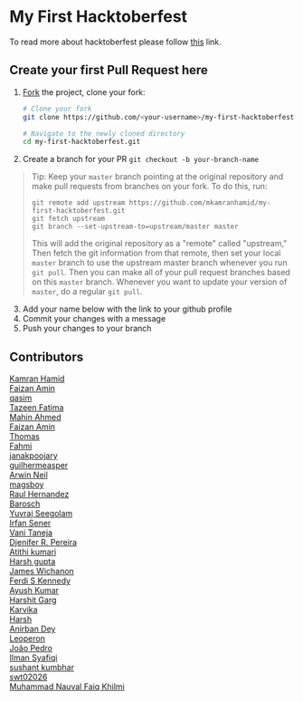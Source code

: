 # My First Hacktoberfest
To read more about hacktoberfest please follow [this](https://hacktoberfest.digitalocean.com/) link.

## Create your first Pull Request here

1.  [Fork](https://help.github.com/articles/fork-a-repo/) the project, clone
    your fork:

    ```sh
    # Clone your fork
    git clone https://github.com/<your-username>/my-first-hacktoberfest.git

    # Navigate to the newly cloned directory
    cd my-first-hacktoberfest.git
    ```
2. Create a branch for your PR `git checkout -b your-branch-name`

> Tip: Keep your `master` branch pointing at the original repository and make
> pull requests from branches on your fork. To do this, run:
>
> ```
> git remote add upstream https://github.com/mkamranhamid/my-first-hacktoberfest.git
> git fetch upstream
> git branch --set-upstream-to=upstream/master master
> ```
>
> This will add the original repository as a "remote" called "upstream,"
> Then fetch the git information from that remote, then set your local `master`
> branch to use the upstream master branch whenever you run `git pull`.
> Then you can make all of your pull request branches based on this `master`
> branch. Whenever you want to update your version of `master`, do a regular
> `git pull`.


3. Add your name below with the link to your github profile
4. Commit your changes with a message
5. Push your changes to your branch

## Contributors
[Kamran Hamid](https://github.com/mkamranhamid)</br>
[Faizan Amin](https://github.com/Faizanamin)</br>
[qasim](https://github.com/qasimabbas209)</br>
[Tazeen Fatima](https://github.com/tazeenfatima)</br>
[Mahin Ahmed](https://github.com/hmahin2)</br>
[Faizan Amin](https://github.com/Faizanamin)</br>
[Thomas](https://github.com/35601)</br>
[Fahmi](https://github.com/fahmimuh)</br>
[janakpoojary](https://github.com/janakpoojary)</br>
[guilhermeasper](https://github.com/Guilhermeasper)</br>
[Arwin Neil](https://github.com/arwinneil)</br>
[magsboy](https://github.com/magss)</br>
[Raul Hernandez](https://github.com/Raal9410)</br>
[Barosch](https://github.com/barosch47)</br>
[Yuvraj Seegolam](https://github.com/yuvraj108c)</br>
[Irfan Sener](https://github.com/irfansener)</br>
[Vani Taneja]( https://github.com/vanitaneja22)</br>
[Djenifer R. Pereira](https://github.com/djeni98)</br>
[Atithi kumari](https://github.com/Atithi360)</br>
[Harsh gupta](https://github.com/harshgupta28)</br>
[James Wichanon](https://github.com/wichanon14)</br>
[Ferdi S Kennedy](https://github.com/kennedy69)</br>
[Ayush Kumar](https://github.com/COLONAYUSH)</br>
[Harshit Garg](https://github.com/HarshitGarg-2002)</br>
[Karvika](https://github.com/Karvika)</br>
[Harsh](https://github.com/harshgupta28)</br>
[Anirban Dey](https://github.com/anirbandey303)</br>
[Leoperon](https://github.com/Leoperon)</br>
[João Pedro](https://github.com/jpedrinhoxd)</br>
[Ilman Syafiqi](https://github.com/ilmansyafiqi)</br>
[sushant kumbhar](https://github.com/kumbharsushant)</br>
[swt02026](https://github.com/swt02026)</br>
[Muhammad Nauval Faiq Khilmi](http://github.com/novalfaiq)</br>
